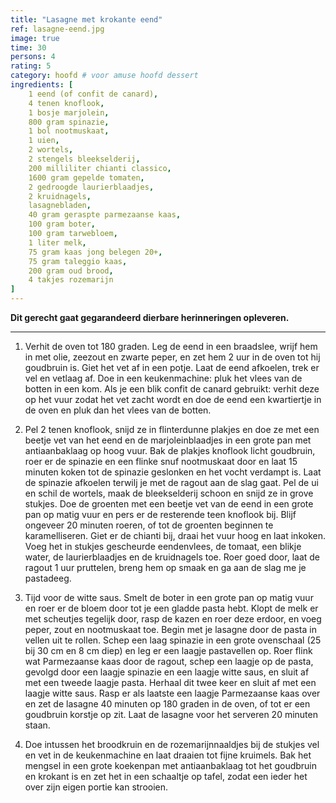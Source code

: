 ```yaml
---
title: "Lasagne met krokante eend"
ref: lasagne-eend.jpg
image: true
time: 30
persons: 4
rating: 5
category: hoofd # voor amuse hoofd dessert
ingredients: [
	1 eend (of confit de canard),
	4 tenen knoflook,
	1 bosje marjolein,
	800 gram spinazie,
	1 bol nootmuskaat,
	1 uien,
	2 wortels,
	2 stengels bleekselderij,
	200 milliliter chianti classico,
	1600 gram gepelde tomaten,
	2 gedroogde laurierblaadjes,
	2 kruidnagels,
	lasagnebladen,
	40 gram geraspte parmezaanse kaas,
	100 gram boter,
	100 gram tarwebloem,
	1 liter melk,
	75 gram kaas jong belegen 20+,
	75 gram taleggio kaas,
	200 gram oud brood,
	4 takjes rozemarijn
]
---
```


**Dit gerecht gaat gegarandeerd dierbare herinneringen opleveren.**

---

1. Verhit de oven tot 180 graden. Leg de eend in een braadslee, wrijf hem in met olie, zeezout en zwarte peper, en zet hem 2 uur in de oven tot hij goudbruin is. Giet het vet af in een potje. Laat de eend afkoelen, trek er vel en vetlaag af. Doe in een keukenmachine: pluk het vlees van de botten in een kom. Als je een blik confit de canard gebruikt: verhit deze op het vuur zodat het vet zacht wordt en doe de eend een kwartiertje in de oven en pluk dan het vlees van de botten.

2. Pel 2 tenen knoflook, snijd ze in flinterdunne plakjes en doe ze met een beetje vet van het eend en de marjoleinblaadjes in een grote pan met antiaanbaklaag op hoog vuur. Bak de plakjes knoflook licht goudbruin, roer er de spinazie en een flinke snuf nootmuskaat door en laat 15 minuten koken tot de spinazie geslonken en het vocht verdampt is. Laat de spinazie afkoelen terwilj je met de ragout aan de slag gaat. Pel de ui en schil de wortels, maak de bleekselderij schoon en snijd ze in grove stukjes. Doe de groenten met een beetje vet van de eend in een grote pan op matig vuur en pers er de resterende teen knoflook bij. Blijf ongeveer 20 minuten roeren, of tot de groenten beginnen te karamelliseren. Giet er de chianti bij, draai het vuur hoog en laat inkoken. Voeg het in stukjes gescheurde eendenvlees, de tomaat, een blikje water, de laurierblaadjes en de kruidnagels toe. Roer goed door, laat de ragout 1 uur pruttelen, breng hem op smaak en ga aan de slag me je pastadeeg.

3. Tijd voor de witte saus. Smelt de boter in een grote pan op matig vuur en roer er de bloem door tot je een gladde pasta hebt. Klopt de melk er met scheutjes tegelijk door, rasp de kazen en roer deze erdoor, en voeg peper, zout en nootmuskaat toe. Begin met je lasagne door de pasta in vellen uit te rollen. Schep een laag spinazie in een grote ovenschaal (25 bij 30 cm en 8 cm diep) en leg er een laagje pastavellen op. Roer flink wat Parmezaanse kaas door de ragout, schep een laagje op de pasta, gevolgd door een laagje spinazie en een laagje witte saus, en sluit af met een tweede laagje pasta. Herhaal dit twee keer en sluit af met een laagje witte saus. Rasp er als laatste een laagje Parmezaanse kaas over en zet de lasagne 40 minuten op 180 graden in de oven, of tot er een goudbruin korstje op zit. Laat de lasagne voor het serveren 20 minuten staan.

4. Doe intussen het broodkruin en de rozemarijnnaaldjes bij de stukjes vel en vet in de keukenmachine en laat draaien tot fijne kruimels. Bak het mengsel in een grote koekenpan met antiaanbaklaag tot het goudbruin en krokant is en zet het in een schaaltje op tafel, zodat een ieder het over zijn eigen portie kan strooien.